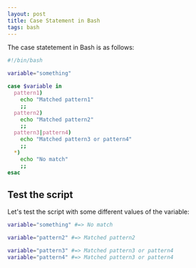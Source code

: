 ```yaml
---
layout: post
title: Case Statement in Bash
tags: bash
---
```


The case statetement in Bash is as follows:

```bash
#!/bin/bash

variable="something"

case $variable in
  pattern1)
    echo "Matched pattern1"
    ;;
  pattern2)
    echo "Matched pattern2"
    ;;
  pattern3|pattern4)
    echo "Matched pattern3 or pattern4"
    ;;
  *)
    echo "No match"
    ;;
esac
```

## Test the script

Let's test the script with some different values of the variable:

```bash
variable="something" #=> No match
```

```bash
variable="pattern2" #=> Matched pattern2
```

```bash
variable="pattern3" #=> Matched pattern3 or pattern4
variable="pattern4" #=> Matched pattern3 or pattern4
```

